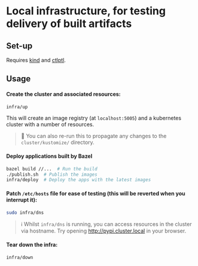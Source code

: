 # Local infrastructure, for testing delivery of built artifacts

## Set-up

Requires [kind](https://kind.sigs.k8s.io/docs/user/quick-start/) and [ctlptl](https://github.com/tilt-dev/ctlptl#how-do-i-install-it).

## Usage

#### Create the cluster and associated resources:

```bash
infra/up
```

This will create an image registry (at `localhost:5005`) and a kubernetes cluster with a number of resources.

> :memo: You can also re-run this to propagate any changes to the `cluster/kustomize/` directory.


#### Deploy applications built by Bazel

```bash
bazel build //...  # Run the build
./publish.sh  # Publish the images
infra/deploy  # Deploy the apps with the latest images
```

#### Patch `/etc/hosts` file for ease of testing (this will be reverted when you interrupt it):

```bash
sudo infra/dns
```

> :information_source: Whilst `infra/dns` is running, you can access resources in the cluster via hostname. Try opening http://pypi.cluster.local in your browser.

#### Tear down the infra:

```bash
infra/down
```
